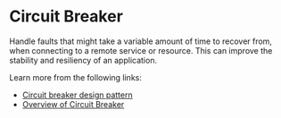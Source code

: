 # Circuit Breaker

Handle faults that might take a variable amount of time to recover from, when connecting to a remote service or resource. This can improve the stability and resiliency of an application.

Learn more from the following links:

- [Circuit breaker design pattern](https://en.wikipedia.org/wiki/Circuit_breaker_design_pattern)
- [Overview of Circuit Breaker](https://medium.com/geekculture/design-patterns-for-microservices-circuit-breaker-pattern-276249ffab33)